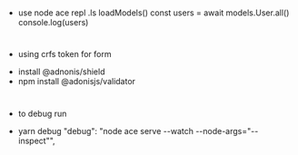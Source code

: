 # #########################
* use node ace repl
.ls
loadModels()
const users = await models.User.all()
console.log(users)

# #########################
* using crfs token for form
- install @adnonis/shield
- npm install @adonisjs/validator

# #########################
* to debug run
- yarn debug
"debug": "node ace serve --watch --node-args=\"--inspect\"",
